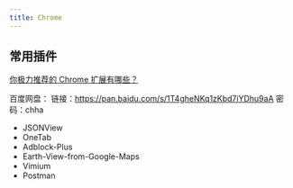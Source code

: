 ```yaml
---
title: Chrome
---
```


## 常用插件

  [你极力推荐的 Chrome 扩展有哪些？](https://www.zhihu.com/question/19594682)
  
  百度网盘：
  链接：https://pan.baidu.com/s/1T4gheNKq1zKbd7iYDhu9aA 密码：chha

- JSONView
- OneTab
- Adblock-Plus
- Earth-View-from-Google-Maps
- Vimium
- Postman




